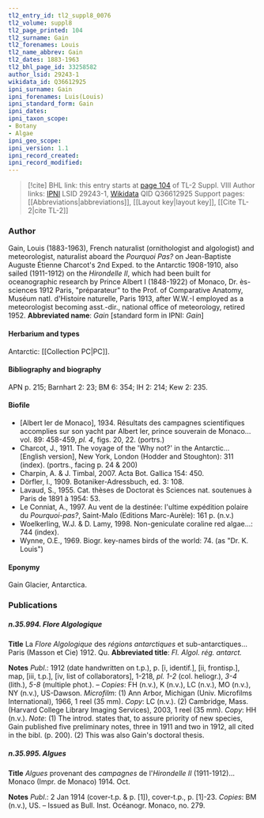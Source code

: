 ```yaml
---
tl2_entry_id: tl2_suppl8_0076
tl2_volume: suppl8
tl2_page_printed: 104
tl2_surname: Gain
tl2_forenames: Louis
tl2_name_abbrev: Gain
tl2_dates: 1883-1963
tl2_bhl_page_id: 33258582
author_lsid: 29243-1
wikidata_id: Q36612925
ipni_surname: Gain
ipni_forenames: Luis(Louis)
ipni_standard_form: Gain
ipni_dates: 
ipni_taxon_scope: 
- Botany
- Algae
ipni_geo_scope: 
ipni_version: 1.1
ipni_record_created: 
ipni_record_modified:
---
```


> [!cite] BHL link: this entry starts at [page 104](https://www.biodiversitylibrary.org/page/33258582) of TL-2 Suppl. VIII
> Author links: [IPNI](https://www.ipni.org/a/29243-1) LSID 29243-1, [Wikidata](https://www.wikidata.org/wiki/Q36612925) QID Q36612925
> Support pages: [[Abbreviations|abbreviations]], [[Layout key|layout key]], [[Cite TL-2|cite TL-2]]

### Author

Gain, Louis (1883-1963), French naturalist (ornithologist and algologist) and meteorologist, naturalist aboard the *Pourquoi Pas?* on Jean-Baptiste Auguste Étienne Charcot's 2nd Exped. to the Antarctic 1908-1910, also sailed (1911-1912) on the *Hirondelle II*, which had been built for oceanographic research by Prince Albert I (1848-1922) of Monaco, Dr. ès-sciences 1912 Paris, "préparateur" to the Prof. of Comparative Anatomy, Muséum natl. d'Histoire naturelle, Paris 1913, after W.W.-I employed as a meteorologist becoming asst.-dir., national office of meteorology, retired 1952. 
**Abbreviated name**: *Gain* \[standard form in IPNI: *Gain*\]

#### Herbarium and types

Antarctic: [[Collection PC|PC]].

#### Bibliography and biography

APN p. 215; Barnhart 2: 23; BM 6: 354; IH 2: 214; Kew 2: 235.

#### Biofile

- \[Albert Ier de Monaco\], 1934. Résultats des campagnes scientifiques accomplies sur son yacht par Albert Ier, prince souverain de Monaco... vol. 89: 458-459, *pl. 4*, figs. 20, 22. (portrs.)
- Charcot, J., 1911. The voyage of the 'Why not?' in the Antarctic... \[English version\], New York, London (Hodder and Stoughton): 311 (index). (portrs., facing p. 24 & 200)
- Charpin, A. & J. Timbal, 2007. Acta Bot. Gallica 154: 450.
- Dörfler, I., 1909. Botaniker-Adressbuch, ed. 3: 108.
- Lavaud, S., 1955. Cat. thèses de Doctorat ès Sciences nat. soutenues à Paris de 1891 à 1954: 53.
- Le Conniat, A., 1997. Au vent de la destinée: l'ultime expédition polaire du *Pourquoi-pas?*, Saint-Malo (Editions Marc-Aurèle): 161 p. (n.v.)
- Woelkerling, W.J. & D. Lamy, 1998. Non-geniculate coraline red algae...: 744 (index).
- Wynne, O.E., 1969. Biogr. key-names birds of the world: 74. (as "Dr. K. Louis")

#### Eponymy

Gain Glacier, Antarctica.

### Publications

##### n.35.994. Flore Algologique

**Title**
La *Flore Algologique* des *régions antarctiques* et sub-antarctiques... Paris (Masson et Cie) 1912. Qu.
**Abbreviated title**: *Fl. Algol. rég. antarct.*

**Notes**
*Publ*.: 1912 (date handwritten on t.p.), p. \[i, identif.\], \[ii, frontisp.\], map, \[iii, t.p.\], \[iv, list of collaborators\], 1-218, *pl. 1-2* (col. heliogr.), *3-4* (lith.), *5-8* (multiple phot.). – *Copies*: FH (n.v.), K (n.v.), LC (n.v.), MO (n.v.), NY (n.v.), US-Dawson. *Microfilm*: (1) Ann Arbor, Michigan (Univ. Microfilms International), 1966, 1 reel (35 mm). *Copy*: LC (n.v.). (2) Cambridge, Mass. (Harvard College Library Imaging Services), 2003, 1 reel (35 mm). *Copy*: HH (n.v.).
*Note*: (1) The introd. states that, to assure priority of new species, Gain published five preliminary notes, three in 1911 and two in 1912, all cited in the bibl. (p. 200). (2) This was also Gain's doctoral thesis.

##### n.35.995. Algues

**Title**
*Algues* provenant des *campagnes* de l'*Hirondelle II* (1911-1912)... Monaco (Impr. de Monaco) 1914. Oct.

**Notes**
*Publ*.: 2 Jan 1914 (cover-t.p. & p. \[1\]), cover-t.p., p. \[1\]-23. *Copies*: BM (n.v.), US. – Issued as Bull. Inst. Océanogr. Monaco, no. 279.

